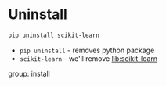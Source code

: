 # Uninstall

```bash
pip uninstall scikit-learn
```

- `pip uninstall` - removes python package
- `scikit-learn` - we'll remove [lib:scikit-learn](https://onelinerhub.com/python-scikit-learn/how-to-install-scikit-learn-using-pip)

group: install


